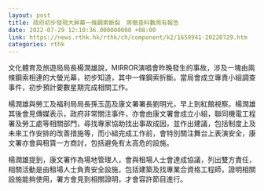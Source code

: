 ```yaml
---
layout: post
title: 政府初步發現大屏幕一條鋼索斷裂　將徹查料數周有報告
date: 2022-07-29 12:10:36.000000000 +08:00
link: https://news.rthk.hk/rthk/ch/component/k2/1659941-20220729.htm
categories: rthk
---
```


文化體育及旅遊局局長楊潤雄說，MIRROR演唱會昨晚發生的事故，涉及一塊由兩條鋼索相連的大螢光幕，初步知道，其中一條鋼索折斷。當局會成立專責小組調查事件，初步預計要數星期完成相關工作。

楊潤雄與勞工及福利局局長孫玉菡及康文署署長劉明光，早上到紅館視察。楊潤雄其後會見傳媒表示，政府非常關注事件，亦會由康文署會成立小組，聯同機電工程署及勞工處等相關部門，尋找專家協助找出事故成因，並作出建議，包括制度上及未來工作安排的改善措施等，而小組完成工作前，會特別關注舞台上表演安全，康文署亦會與租賃一方商討，包括避免有太高危的設施。

楊潤雄提到，康文署作為場地管理人，會與租場人士會達成協議，列出雙方責任，相關活動是由租場人士負責安全設施，包括建築及找專業合資格工程師，證明相關設施能夠使用，署方會見到相關證明，才會容許節目進行。
